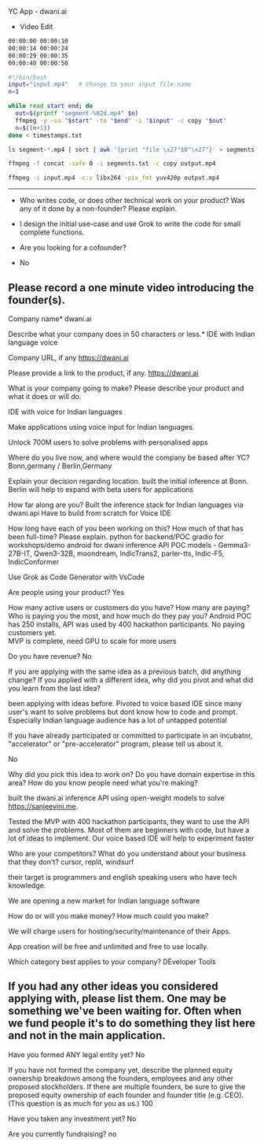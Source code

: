 YC App - dwani.ai 


- Video Edit

```bash
00:00:00 00:00:10
00:00:14 00:00:24 
00:00:29 00:00:35
00:00:40 00:00:50
```
```bash
#!/bin/bash
input="input.mp4"   # Change to your input file name
n=1

while read start end; do
  out=$(printf "segment-%02d.mp4" $n)
  ffmpeg -y -ss "$start" -to "$end" -i "$input" -c copy "$out"
  n=$((n+1))
done < timestamps.txt
```

```bash
ls segment-*.mp4 | sort | awk '{print "file \x27"$0"\x27"}' > segments.txt
```

```bash
ffmpeg -f concat -safe 0 -i segments.txt -c copy output.mp4
```


```bash
ffmpeg -i input.mp4 -c:v libx264 -pix_fmt yuv420p output.mp4
```

---

- Who writes code, or does other technical work on your product? Was any of it done by a non-founder? Please explain.

- I design the initial use-case and use Grok to write the code for small complete functions.


- Are you looking for a cofounder?
- No

Please record a one minute video introducing the founder(s).
- 


Company name*
dwani.ai

Describe what your company does in 50 characters or less.*
IDE with Indian language voice

Company URL, if any
https://dwani.ai

Please provide a link to the product, if any.
https://dwani.ai

What is your company going to make? Please describe your product and what it does or will do.

IDE with voice for Indian languages

Make applications using voice input for Indian languages. 

Unlock 700M users to solve problems with personalised apps

Where do you live now, and where would the company be based after YC?
Bonn,germany / Berlin,Germany

Explain your decision regarding location.
built the initial inference at Bonn.
Berlin will help to expand with beta users for applications

How far along are you?
Built the inference stack for Indian languages via dwani.api 
Have to build from scratch for Voice IDE


How long have each of you been working on this? How much of that has been full-time? Please explain.
python for backend/POC
gradio for workshops/demo
android for dwani inference API POC
models - Gemma3-27B-IT, Qwen3-32B, moondream, IndicTrans2, parler-tts, Indic-F5, IndicConformer

Use Grok as Code Generator with VsCode 

Are people using your product?
Yes

How many active users or customers do you have? How many are paying? Who is paying you the most, and how much do they pay you?
Android POC has 250 installs, API was used by 400 hackathon participants.
No paying customers yet.  
MVP is complete, need GPU to scale for more users

Do you have revenue?
No

If you are applying with the same idea as a previous batch, did anything change? If you applied with a different idea, why did you pivot and what did you learn from the last idea?

been applying with ideas before.
Pivoted to voice based IDE since many user's want to solve problems but dont know how to code and prompt.
Especially Indian language audience has a lot of untapped potential

If you have already participated or committed to participate in an incubator, "accelerator" or "pre-accelerator" program, please tell us about it.

No

Why did you pick this idea to work on? Do you have domain expertise in this area? How do you know people need what you're making?

built the dwani.ai inference API using open-weight models to solve https://sanjeevini.me. 

Tested the MVP with 400 hackathon participants, they want to use the API and solve the problems.
Most of them are beginners with code, but have a lot of ideas to implement.
Our voice based IDE will help to experiment faster 

Who are your competitors? What do you understand about your business that they don't?
cursor, replit, windsurf

their target is programmers and english speaking users who have tech knowledge.

We are opening a new market for Indian language software

How do or will you make money? How much could you make?

We will charge users for hosting/security/maintenance of their Apps.

App creation will be free and unlimited and free to use locally.

Which category best applies to your company?
DEveloper Tools

If you had any other ideas you considered applying with, please list them. One may be something we've been waiting for. Often when we fund people it's to do something they list here and not in the main application.
---

Have you formed ANY legal entity yet?
No

If you have not formed the company yet, describe the planned equity ownership breakdown among the founders, employees and any other proposed stockholders. If there are multiple founders, be sure to give the proposed equity ownership of each founder and founder title (e.g. CEO). (This question is as much for you as us.)
100

Have you taken any investment yet?
No

Are you currently fundraising?
no
